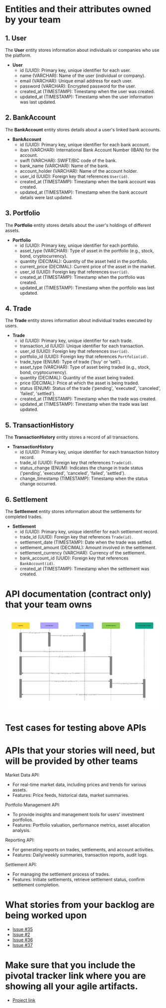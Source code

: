 # Entities and their attributes owned by your team

## 1. User

The **User** entity stores information about individuals or companies who use the platform.

- **User**
  - id (UUID): Primary key, unique identifier for each user.
  - name (VARCHAR): Name of the user (individual or company).
  - email (VARCHAR): Unique email address for each user.
  - password (VARCHAR): Encrypted password for the user.
  - created_at (TIMESTAMP): Timestamp when the user was created.
  - updated_at (TIMESTAMP): Timestamp when the user information was last updated.

## 2. BankAccount

The **BankAccount** entity stores details about a user's linked bank accounts.

- **BankAccount**
  - id (UUID): Primary key, unique identifier for each bank account.
  - iban (VARCHAR): International Bank Account Number (IBAN) for the account.
  - swift (VARCHAR): SWIFT/BIC code of the bank.
  - bank_name (VARCHAR): Name of the bank.
  - account_holder (VARCHAR): Name of the account holder.
  - user_id (UUID): Foreign key that references `User(id)`.
  - created_at (TIMESTAMP): Timestamp when the bank account was created.
  - updated_at (TIMESTAMP): Timestamp when the bank account details were last updated.

## 3. Portfolio

The **Portfolio** entity stores details about the user's holdings of different assets.

- **Portfolio**
  - id (UUID): Primary key, unique identifier for each portfolio.
  - asset_type (VARCHAR): Type of asset in the portfolio (e.g., stock, bond, cryptocurrency).
  - quantity (DECIMAL): Quantity of the asset held in the portfolio.
  - current_price (DECIMAL): Current price of the asset in the market.
  - user_id (UUID): Foreign key that references `User(id)`.
  - created_at (TIMESTAMP): Timestamp when the portfolio was created.
  - updated_at (TIMESTAMP): Timestamp when the portfolio was last updated.

## 4. Trade

The **Trade** entity stores information about individual trades executed by users.

- **Trade**
  - id (UUID): Primary key, unique identifier for each trade.
  - transaction_id (UUID): Unique identifier for each transaction.
  - user_id (UUID): Foreign key that references `User(id)`.
  - portfolio_id (UUID): Foreign key that references `Portfolio(id)`.
  - trade_type (ENUM): Type of trade ('buy' or 'sell').
  - asset_type (VARCHAR): Type of asset being traded (e.g., stock, bond, cryptocurrency).
  - quantity (DECIMAL): Quantity of the asset being traded.
  - price (DECIMAL): Price at which the asset is being traded.
  - status (ENUM): Status of the trade ('pending', 'executed', 'canceled', 'failed', 'settled').
  - created_at (TIMESTAMP): Timestamp when the trade was created.
  - updated_at (TIMESTAMP): Timestamp when the trade was last updated.

## 5. TransactionHistory

The **TransactionHistory** entity stores a record of all transactions.

- **TransactionHistory**
  - id (UUID): Primary key, unique identifier for each transaction history record.
  - trade_id (UUID): Foreign key that references `Trade(id)`.
  - status_change (ENUM): Indicates the change in trade status ('pending', 'executed', 'canceled', 'failed', 'settled').
  - change_timestamp (TIMESTAMP): Timestamp when the status change occurred.

## 6. Settlement

The **Settlement** entity stores information about the settlements for completed trades.

- **Settlement**
  - id (UUID): Primary key, unique identifier for each settlement record.
  - trade_id (UUID): Foreign key that references `Trade(id)`.
  - settlement_date (TIMESTAMP): Date when the trade was settled.
  - settlement_amount (DECIMAL): Amount involved in the settlement.
  - settlement_currency (VARCHAR): Currency of the settlement.
  - bank_account_id (UUID): Foreign key that references `BankAccount(id)`.
  - created_at (TIMESTAMP): Timestamp when the settlement was created.

# API documentation (contract only) that your team owns
![Local Image](api-sequence-diagram.jpg)

# Test cases for testing above APIs

# APIs that your stories will need, but will be provided by other teams
Market Data API:
- For real-time market data, including prices and trends for various assets.
- Features: Price feeds, historical data, market summaries.

Portfolio Management API:
- To provide insights and management tools for users' investment portfolios.
- Features: Portfolio valuation, performance metrics, asset allocation analysis.

Reporting API:
- For generating reports on trades, settlements, and account activities.
- Features: Daily/weekly summaries, transaction reports, audit logs.

Settlement API:
- For managing the settlement process of trades.
- Features: Initiate settlements, retrieve settlement status, confirm settlement completion.

# What stories from your backlog are being worked upon 
- [Issue #35](https://github.com/dhruvilk/CS673/issues/35)
- [Issue #2](https://github.com/dhruvilk/CS673/issues/2)
- [Issue #36](https://github.com/dhruvilk/CS673/issues/36)
- [Issue #37](https://github.com/dhruvilk/CS673/issues/37)

# Make sure that you include the pivotal tracker link where you are showing all your agile artifacts.
- [Project link](https://github.com/users/dhruvilk/projects/1/views/1?pane=issue&itemId=82301405)